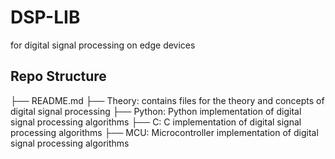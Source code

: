 # DSP-LIB
for digital signal processing on edge devices

## Repo Structure
├── README.md
├── Theory: contains files for the theory and concepts of digital signal processing
├── Python: Python implementation of digital signal processing algorithms
├── C: C implementation of digital signal processing algorithms
├── MCU: Microcontroller implementation of digital signal processing algorithms



